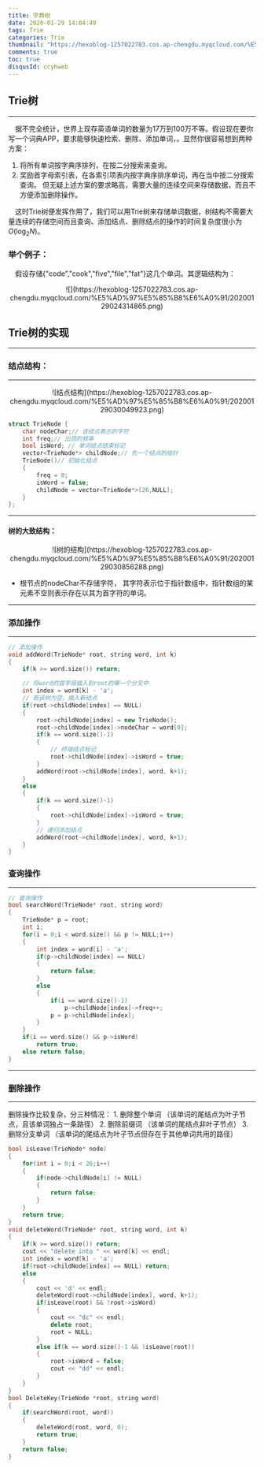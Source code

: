 ```yaml
---
title: 字典树
date: 2020-01-29 14:04:49
tags: Trie
categories: Trie
thumbnail: "https://hexoblog-1257022783.cos.ap-chengdu.myqcloud.com/%E5%AD%97%E5%85%B8%E6%A0%91/Oxford.jpg"
comments: true
toc: true
disqusId: ccyhweb
---
```

## Trie树
---
&emsp;据不完全统计，世界上现存英语单词的数量为17万到100万不等。假设现在要你写一个词典APP，要求能够快速检索、删除、添加单词，。显然你很容易想到两种方案：
1. 将所有单词按字典序排列，在按二分搜索来查询。
2. 奖励首字母索引表，在各索引项表内按字典序排序单词，再在当中按二分搜索查询。
但无疑上述方案的要求略高，需要大量的连续空间来存储数据，而且不方便添加删除操作。
<!-- more -->
&emsp;这时Trie树便发挥作用了，我们可以用Trie树来存储单词数据，树结构不需要大量连续的存储空间而且查询、添加结点、删除结点的操作的时间复杂度很小为$O(\log_{2}{N})$。
### 举个例子：
&emsp;假设存储{"code","cook","five","file","fat"}这几个单词。其逻辑结构为：

<center>
![](https://hexoblog-1257022783.cos.ap-chengdu.myqcloud.com/%E5%AD%97%E5%85%B8%E6%A0%91/20200129024314865.png)
</center>

## Trie树的实现
---

### 结点结构：
---

<center>
![结点结构](https://hexoblog-1257022783.cos.ap-chengdu.myqcloud.com/%E5%AD%97%E5%85%B8%E6%A0%91/20200129030049923.png)
</center>

```c++
struct TrieNode {
    char nodeChar;// 该结点表示的字符
    int freq;// 出现的频率
    bool isWord; // 单词结点结束标记
    vector<TrieNode*> childNode;// 先一个结点的指针
    TrieNode()// 初始化结点
    {
        freq = 0;
        isWord = false;
        childNode = vector<TrieNode*>(26,NULL);
    }
};
```
---
#### 树的大致结构：

<center>
![树的结构](https://hexoblog-1257022783.cos.ap-chengdu.myqcloud.com/%E5%AD%97%E5%85%B8%E6%A0%91/20200129030856288.png)
</center>

* 根节点的nodeChar不存储字符， 其字符表示位于指针数组中，指针数组的某元素不空则表示存在以其为首字符的单词。

---
### 添加操作
---
```c++
// 添加操作
void addWord(TrieNode* root, string word, int k)
{
    if(k >= word.size()) return;

    // 将word的首字母插入到root的哪一个分叉中
    int index = word[k] - 'a';
    // 若该树为空，插入新结点
    if(root->childNode[index] == NULL)
    {
        root->childNode[index] = new TrieNode();
        root->childNode[index]->nodeChar = word[0];
        if(k == word.size()-1)
        {
            // 终端结点标记
            root->childNode[index]->isWord = true;
        }
        addWord(root->childNode[index], word, k+1);
    }
    else
    {
        if(k == word.size()-1)
        {
            root->childNode[index]->isWord = true;
        }
        // 递归添加结点
        addWord(root->childNode[index], word, k+1);
    }
}
```
### 查询操作
---
```c++
// 查询操作
bool searchWord(TrieNode* root, string word)
{
    TrieNode* p = root;
    int i;
    for(i = 0;i < word.size() && p != NULL;i++)
    {
        int index = word[i] - 'a';
        if(p->childNode[index] == NULL)
        {
            return false;
        }
        else
        {
            if(i == word.size()-1)
                p->childNode[index]->freq++;
            p = p->childNode[index];
        }
    }
    if(i == word.size() && p->isWord)
        return true;
    else return false;
}
```

---
### 删除操作
---
删除操作比较复杂，分三种情况：
        1. 删除整个单词 （该单词的尾结点为叶子节点，且该单词独占一条路径）
        2. 删除前缀词 （该单词的尾结点非叶子节点）
        3. 删除分支单词 （该单词的尾结点为叶子节点但存在于其他单词共用的路径）
```c++
bool isLeave(TrieNode* node)
{
    for(int i = 0;i < 26;i++)
    {
        if(node->childNode[i] != NULL)
        {
            return false;
        }
    }
    return true;
}
void deleteWord(TrieNode* root, string word, int k)
{
    if(k >= word.size()) return;
    cout << "delete into " << word[k] << endl;
    int index = word[k] - 'a';
    if(root->childNode[index] == NULL) return;
    else
    {
        cout << 'd' << endl;
        deleteWord(root->childNode[index], word, k+1);
        if(isLeave(root) && !root->isWord)
        {
            cout << "dc" << endl;
            delete root;
            root = NULL;
        }
        else if(k == word.size()-1 && !isLeave(root))
        {
            root->isWord = false;
            cout << "dd" << endl;
        }
    }
}
bool DeleteKey(TrieNode *root, string word)
{
    if(searchWord(root, word))
    {
        deleteWord(root, word, 0);
        return true;
    }
    return false;
}

```